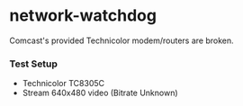 # network-watchdog

Comcast's provided Technicolor modem/routers are broken. 


### Test Setup

* Technicolor TC8305C
* Stream 640x480 video (Bitrate Unknown)

```
